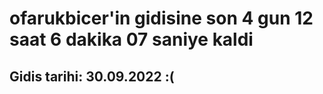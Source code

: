 # ofarukbicer'in gidisine son 4 gun 12 saat 6 dakika 07 saniye kaldi

## Gidis tarihi: 30.09.2022 :(